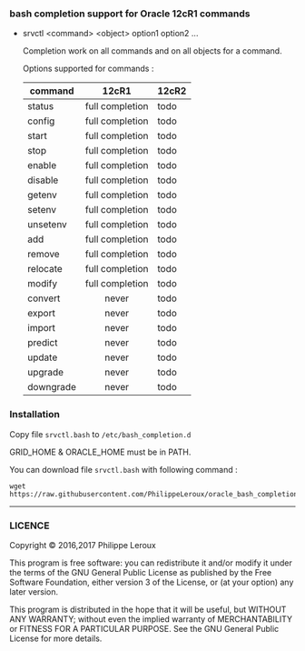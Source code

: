 ### bash completion support for Oracle 12cR1 commands

* srvctl \<command\> \<object\> option1 option2 ...

	Completion work on all commands and on all objects for a command.

	Options supported for commands :

	command			|	12cR1				| 12cR2
	----------------|:---------------------:|-----------
	status			|	full completion		| todo
	config			|	full completion		| todo
	start			|	full completion		| todo
	stop			|	full completion		| todo
	enable			|	full completion		| todo
	disable			|	full completion		| todo
	getenv          |   full completion     | todo
	setenv          |   full completion     | todo
	unsetenv        |   full completion     | todo
	add			    |   full completion     | todo
	remove          |   full completion     | todo
	relocate        |   full completion     | todo
	modify          |   full completion     | todo
	convert			|	never				| todo
	export			|	never				| todo
	import			|	never				| todo
	predict			|	never				| todo
	update			|	never				| todo
	upgrade			|	never				| todo
	downgrade		|	never				| todo

### Installation
Copy file `srvctl.bash` to `/etc/bash_completion.d`

GRID_HOME & ORACLE_HOME must be in PATH.

You can download file `srvctl.bash` with following command :
```
wget https://raw.githubusercontent.com/PhilippeLeroux/oracle_bash_completion/master/srvctl.bash
```

--------------------------------------------------------------------------------

### LICENCE

Copyright © 2016,2017 Philippe Leroux

This program is free software: you can redistribute it and/or modify
it under the terms of the GNU General Public License as published by
the Free Software Foundation, either version 3 of the License, or
(at your option) any later version.

This program is distributed in the hope that it will be useful,
but WITHOUT ANY WARRANTY; without even the implied warranty of
MERCHANTABILITY or FITNESS FOR A PARTICULAR PURPOSE.  See the
GNU General Public License for more details.
